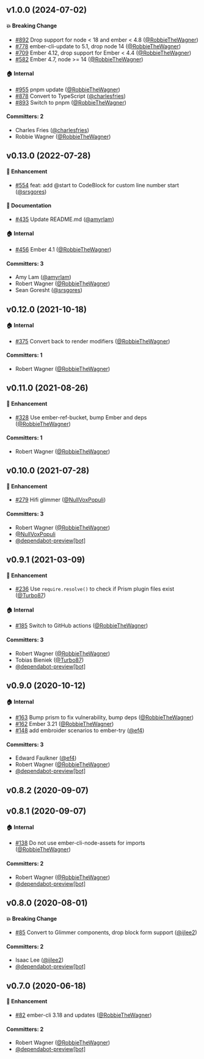 
## v1.0.0 (2024-07-02)

#### :boom: Breaking Change
* [#892](https://github.com/shipshapecode/ember-prism/pull/892) Drop support for node < 18 and ember < 4.8 ([@RobbieTheWagner](https://github.com/RobbieTheWagner))
* [#778](https://github.com/shipshapecode/ember-prism/pull/778) ember-cli-update to 5.1, drop node 14 ([@RobbieTheWagner](https://github.com/RobbieTheWagner))
* [#709](https://github.com/shipshapecode/ember-prism/pull/709) Ember 4.12, drop support for Ember < 4.4 ([@RobbieTheWagner](https://github.com/RobbieTheWagner))
* [#582](https://github.com/shipshapecode/ember-prism/pull/582) Ember 4.7, node >= 14 ([@RobbieTheWagner](https://github.com/RobbieTheWagner))

#### :house: Internal
* [#955](https://github.com/shipshapecode/ember-prism/pull/955) pnpm update ([@RobbieTheWagner](https://github.com/RobbieTheWagner))
* [#878](https://github.com/shipshapecode/ember-prism/pull/878) Convert to TypeScript ([@charlesfries](https://github.com/charlesfries))
* [#893](https://github.com/shipshapecode/ember-prism/pull/893) Switch to pnpm ([@RobbieTheWagner](https://github.com/RobbieTheWagner))

#### Committers: 2
- Charles Fries ([@charlesfries](https://github.com/charlesfries))
- Robbie Wagner ([@RobbieTheWagner](https://github.com/RobbieTheWagner))

## v0.13.0 (2022-07-28)

#### :rocket: Enhancement
* [#554](https://github.com/shipshapecode/ember-prism/pull/554) feat: add @start to CodeBlock for custom line number start ([@srsgores](https://github.com/srsgores))

#### :memo: Documentation
* [#435](https://github.com/shipshapecode/ember-prism/pull/435) Update README.md ([@amyrlam](https://github.com/amyrlam))

#### :house: Internal
* [#456](https://github.com/shipshapecode/ember-prism/pull/456) Ember 4.1 ([@RobbieTheWagner](https://github.com/RobbieTheWagner))

#### Committers: 3
- Amy Lam ([@amyrlam](https://github.com/amyrlam))
- Robert Wagner ([@RobbieTheWagner](https://github.com/RobbieTheWagner))
- Sean Goresht ([@srsgores](https://github.com/srsgores))

## v0.12.0 (2021-10-18)

#### :house: Internal
* [#375](https://github.com/shipshapecode/ember-prism/pull/375) Convert back to render modifiers ([@RobbieTheWagner](https://github.com/RobbieTheWagner))

#### Committers: 1
- Robert Wagner ([@RobbieTheWagner](https://github.com/RobbieTheWagner))

## v0.11.0 (2021-08-26)

#### :rocket: Enhancement
* [#328](https://github.com/shipshapecode/ember-prism/pull/328) Use ember-ref-bucket, bump Ember and deps ([@RobbieTheWagner](https://github.com/RobbieTheWagner))

#### Committers: 1
- Robert Wagner ([@RobbieTheWagner](https://github.com/RobbieTheWagner))

## v0.10.0 (2021-07-28)

#### :rocket: Enhancement
* [#279](https://github.com/shipshapecode/ember-prism/pull/279) Hifi glimmer ([@NullVoxPopuli](https://github.com/NullVoxPopuli))

#### Committers: 3
- Robert Wagner ([@RobbieTheWagner](https://github.com/RobbieTheWagner))
- [@NullVoxPopuli](https://github.com/NullVoxPopuli)
- [@dependabot-preview[bot]](https://github.com/apps/dependabot-preview)

## v0.9.1 (2021-03-09)

#### :rocket: Enhancement
* [#236](https://github.com/shipshapecode/ember-prism/pull/236) Use `require.resolve()` to check if Prism plugin files exist ([@Turbo87](https://github.com/Turbo87))

#### :house: Internal
* [#185](https://github.com/shipshapecode/ember-prism/pull/185) Switch to GitHub actions ([@RobbieTheWagner](https://github.com/RobbieTheWagner))

#### Committers: 3
- Robert Wagner ([@RobbieTheWagner](https://github.com/RobbieTheWagner))
- Tobias Bieniek ([@Turbo87](https://github.com/Turbo87))
- [@dependabot-preview[bot]](https://github.com/apps/dependabot-preview)

## v0.9.0 (2020-10-12)

#### :house: Internal
* [#163](https://github.com/shipshapecode/ember-prism/pull/163) Bump prism to fix vulnerability, bump deps ([@RobbieTheWagner](https://github.com/RobbieTheWagner))
* [#162](https://github.com/shipshapecode/ember-prism/pull/162) Ember 3.21 ([@RobbieTheWagner](https://github.com/RobbieTheWagner))
* [#148](https://github.com/shipshapecode/ember-prism/pull/148) add embroider scenarios to ember-try ([@ef4](https://github.com/ef4))

#### Committers: 3
- Edward Faulkner ([@ef4](https://github.com/ef4))
- Robert Wagner ([@RobbieTheWagner](https://github.com/RobbieTheWagner))
- [@dependabot-preview[bot]](https://github.com/apps/dependabot-preview)

## v0.8.2 (2020-09-07)

## v0.8.1 (2020-09-07)

#### :house: Internal
* [#138](https://github.com/shipshapecode/ember-prism/pull/138) Do not use ember-cli-node-assets for imports ([@RobbieTheWagner](https://github.com/RobbieTheWagner))

#### Committers: 2
- Robert Wagner ([@RobbieTheWagner](https://github.com/RobbieTheWagner))
- [@dependabot-preview[bot]](https://github.com/apps/dependabot-preview)

## v0.8.0 (2020-08-01)

#### :boom: Breaking Change
* [#85](https://github.com/shipshapecode/ember-prism/pull/85) Convert to Glimmer components, drop block form support ([@ijlee2](https://github.com/ijlee2))

#### Committers: 2
- Isaac Lee ([@ijlee2](https://github.com/ijlee2))
- [@dependabot-preview[bot]](https://github.com/apps/dependabot-preview)

## v0.7.0 (2020-06-18)

#### :rocket: Enhancement
* [#82](https://github.com/shipshapecode/ember-prism/pull/82) ember-cli 3.18 and updates ([@RobbieTheWagner](https://github.com/RobbieTheWagner))

#### Committers: 2
- Robert Wagner ([@RobbieTheWagner](https://github.com/RobbieTheWagner))
- [@dependabot-preview[bot]](https://github.com/apps/dependabot-preview)

